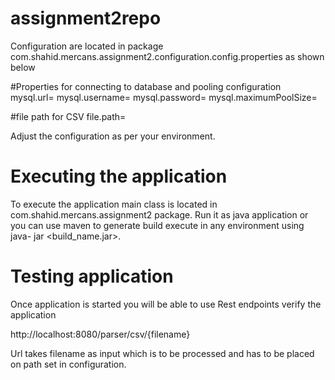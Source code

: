 # assignment2repo

Configuration are located in package com.shahid.mercans.assignment2.configuration.config.properties as shown below

#Properties for connecting to database and pooling configuration
mysql.url=
mysql.username=
mysql.password=
mysql.maximumPoolSize=

#file path for CSV
file.path=

Adjust the configuration as per your environment. 

# Executing the application
To execute the application main class is located in com.shahid.mercans.assignment2 package. Run it as java application or you can use maven to generate build execute in any environment using java- jar <build_name.jar>. 

# Testing application
Once application is started you will be able to use Rest endpoints verify the application

http://localhost:8080/parser/csv/{filename}

Url takes filename as input which is to be processed and has to be placed on path set in configuration.
